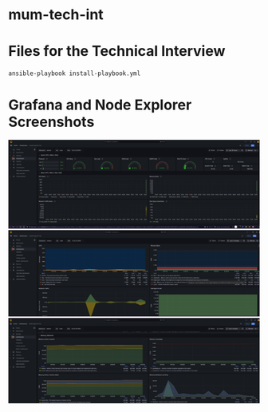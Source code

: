# mum-tech-int

# Files for the Technical Interview

```
ansible-playbook install-playbook.yml  
```

# Grafana and Node Explorer Screenshots
![tech-intvw-mum_sc_grafana_01](pictures/tech-intvw-mum_sc_grafana_01.png)
![tech-intvw-mum_sc_grafana_02](pictures/tech-intvw-mum_sc_grafana_02.png)
![tech-intvw-mum_sc_grafana_03](pictures/tech-intvw-mum_sc_grafana_03.png)

